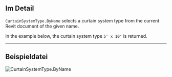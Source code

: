 ## Im Detail
`CurtainSystemType.ByName` selects a curtain system type from the current Revit document of the given name.

In the example below, the curtain system type `5' x 10'` is returned.
___
## Beispieldatei

![CurtainSystemType.ByName](./Revit.Elements.CurtainSystemType.ByName_img.jpg)
